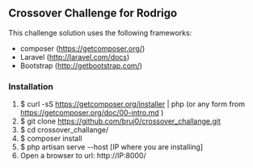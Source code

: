 ## Crossover Challenge for Rodrigo

This challenge solution uses the following frameworks:

* composer (https://getcomposer.org/)
* Laravel (http://laravel.com/docs)
* Bootstrap (http://getbootstrap.com/)

### Installation

1. $ curl -sS https://getcomposer.org/installer | php (or any form from https://getcomposer.org/doc/00-intro.md )
2. $ git clone https://github.com/bruj0/crossover_challange.git
3. $ cd crossover_challange/
4. $ composer install
5. $ php artisan  serve --host [IP where you are installing]
6. Open a browser to url: http://IP:8000/
